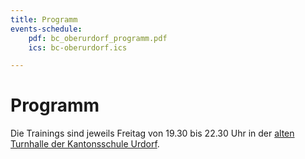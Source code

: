 ```yaml
---
title: Programm
events-schedule:
    pdf: bc_oberurdorf_programm.pdf
    ics: bc-oberurdorf.ics

---
```

# Programm

Die Trainings sind jeweils Freitag von 19.30 bis 22.30 Uhr in der [alten Turnhalle der Kantonsschule Urdorf](../spielort).
